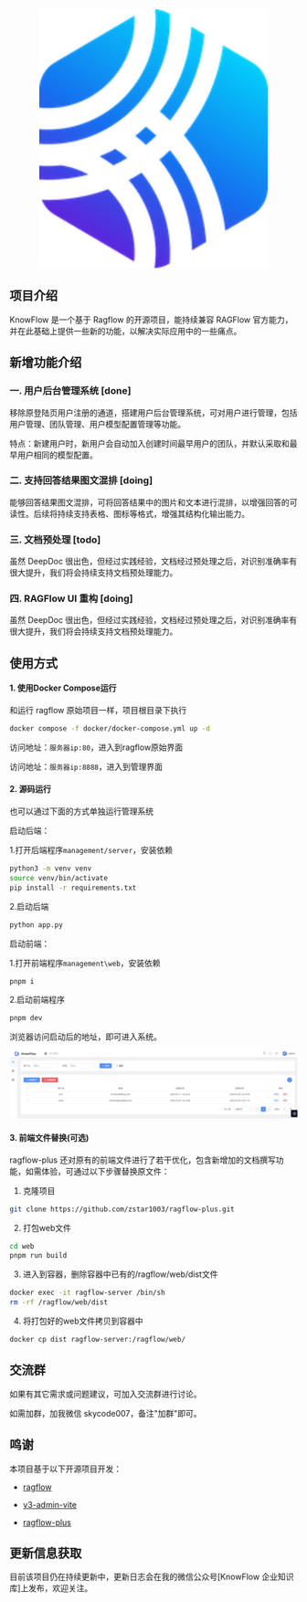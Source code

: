 <div align="center">
  <img src="assets/logo.png" width="400" alt="KnowFlow 企业知识库">
</div>

## 项目介绍

KnowFlow 是一个基于 Ragflow 的开源项目，能持续兼容 RAGFlow 官方能力，并在此基础上提供一些新的功能，以解决实际应用中的一些痛点。

## 新增功能介绍

### 一. 用户后台管理系统 [done]

移除原登陆页用户注册的通道，搭建用户后台管理系统，可对用户进行管理，包括用户管理、团队管理、用户模型配置管理等功能。

特点：新建用户时，新用户会自动加入创建时间最早用户的团队，并默认采取和最早用户相同的模型配置。

### 二. 支持回答结果图文混排 [doing]

能够回答结果图文混排，可将回答结果中的图片和文本进行混排，以增强回答的可读性。后续将持续支持表格、图标等格式，增强其结构化输出能力。

### 三. 文档预处理  [todo]

虽然 DeepDoc 很出色，但经过实践经验，文档经过预处理之后，对识别准确率有很大提升，我们将会持续支持文档预处理能力。

### 四. RAGFlow UI 重构 [doing]

虽然 DeepDoc 很出色，但经过实践经验，文档经过预处理之后，对识别准确率有很大提升，我们将会持续支持文档预处理能力。


## 使用方式

#### 1. 使用Docker Compose运行

和运行 ragflow 原始项目一样，项目根目录下执行

```bash
docker compose -f docker/docker-compose.yml up -d
```
访问地址：`服务器ip:80`，进入到ragflow原始界面

访问地址：`服务器ip:8888`，进入到管理界面


#### 2. 源码运行

也可以通过下面的方式单独运行管理系统

启动后端：

1.打开后端程序`management/server`，安装依赖

```bash
python3 -m venv venv
source venv/bin/activate
pip install -r requirements.txt
```

2.启动后端

```bash
python app.py
```

启动前端：

1.打开前端程序`management\web`，安装依赖
```bash
pnpm i
```

2.启动前端程序
```bash
pnpm dev
```

浏览器访问启动后的地址，即可进入系统。

<div align="center">
  <img src="assets/user-setting.png"  alt="用户后台管理系统">
</div>


#### 3. 前端文件替换(可选)

ragflow-plus 还对原有的前端文件进行了若干优化，包含新增加的文档撰写功能，如需体验，可通过以下步骤替换原文件：

1. 克隆项目
```bash
git clone https://github.com/zstar1003/ragflow-plus.git
```

2. 打包web文件
```bash
cd web
pnpm run build
```

3. 进入到容器，删除容器中已有的/ragflow/web/dist文件
```bash
docker exec -it ragflow-server /bin/sh
rm -rf /ragflow/web/dist
```

4. 将打包好的web文件拷贝到容器中
```bash
docker cp dist ragflow-server:/ragflow/web/
```


## 交流群
如果有其它需求或问题建议，可加入交流群进行讨论。

如需加群，加我微信 skycode007，备注"加群"即可。


## 鸣谢

本项目基于以下开源项目开发：

- [ragflow](https://github.com/infiniflow/ragflow)

- [v3-admin-vite](https://github.com/un-pany/v3-admin-vite)

- [ragflow-plus](https://github.com/zstar1003/ragflow-plus/)

## 更新信息获取

目前该项目仍在持续更新中，更新日志会在我的微信公众号[KnowFlow 企业知识库]上发布，欢迎关注。

